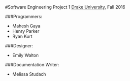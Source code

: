 #Software Engineering Project 1
[Drake University](http://www.drake.edu), Fall 2016

###Programmers:
- Mahesh Gaya
- Henry Parker
- Ryan Kurt

###Designer:
- Emily Walton

###Documentation Writer:
- Melissa Studach
